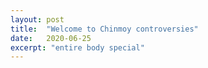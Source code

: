 ```yaml
---
layout: post
title:  "Welcome to Chinmoy controversies"
date:   2020-06-25
excerpt: "entire body special"
---
```

